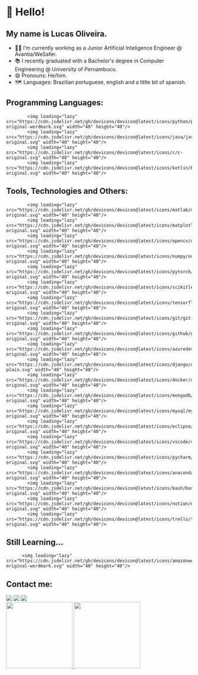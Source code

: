 # 👋 Hello! 
## My name is Lucas Oliveira. 

- 🧑‍💻 I’m currently working as a Junior Artificial Inteligence Engineer @ Avantia/WeSafer.
- 📚 I recently graduated with a Bachelor's degree in Computer Engineering @ University of Pernambuco.
- 😄 Pronouns: He/him.
- 🗺️ Languages: Brazilian portuguese, english and a little bit of spanish.

## Programming Languages:

            <img loading="lazy" src="https://cdn.jsdelivr.net/gh/devicons/devicon@latest/icons/python/python-original-wordmark.svg" width="40" height="40"/>
            <img loading="lazy" src="https://cdn.jsdelivr.net/gh/devicons/devicon@latest/icons/java/java-original.svg" width="40" height="40"/>
            <img loading="lazy" src="https://cdn.jsdelivr.net/gh/devicons/devicon@latest/icons/c/c-original.svg" width="40" height="40"/>
            <img loading="lazy" src="https://cdn.jsdelivr.net/gh/devicons/devicon@latest/icons/kotlin/kotlin-original.svg" width="40" height="40"/>
            
## Tools, Technologies and Others:

            <img loading="lazy" src="https://cdn.jsdelivr.net/gh/devicons/devicon@latest/icons/matlab/matlab-original.svg" width="40" height="40"/>
            <img loading="lazy" src="https://cdn.jsdelivr.net/gh/devicons/devicon@latest/icons/matplotlib/matplotlib-original.svg" width="40" height="40"/>
            <img loading="lazy" src="https://cdn.jsdelivr.net/gh/devicons/devicon@latest/icons/opencv/opencv-original.svg" width="40" height="40"/>
            <img loading="lazy" src="https://cdn.jsdelivr.net/gh/devicons/devicon@latest/icons/numpy/numpy-original.svg" width="40" height="40"/>
            <img loading="lazy" src="https://cdn.jsdelivr.net/gh/devicons/devicon@latest/icons/pytorch/pytorch-original.svg" width="40" height="40"/>
            <img loading="lazy" src="https://cdn.jsdelivr.net/gh/devicons/devicon@latest/icons/scikitlearn/scikitlearn-original.svg" width="40" height="40"/>
            <img loading="lazy" src="https://cdn.jsdelivr.net/gh/devicons/devicon@latest/icons/tensorflow/tensorflow-original.svg" width="40" height="40"/> 
            <img loading="lazy" src="https://cdn.jsdelivr.net/gh/devicons/devicon@latest/icons/git/git-original.svg" width="40" height="40"/>
            <img loading="lazy" src="https://cdn.jsdelivr.net/gh/devicons/devicon@latest/icons/github/github-original.svg" width="40" height="40"/>
            <img loading="lazy" src="https://cdn.jsdelivr.net/gh/devicons/devicon@latest/icons/azuredevops/azuredevops-original.svg" width="40" height="40"/>
            <img loading="lazy" src="https://cdn.jsdelivr.net/gh/devicons/devicon@latest/icons/django/django-plain.svg" width="40" height="40"/>
            <img loading="lazy" src="https://cdn.jsdelivr.net/gh/devicons/devicon@latest/icons/docker/docker-original.svg" width="40" height="40"/>
            <img loading="lazy" src="https://cdn.jsdelivr.net/gh/devicons/devicon@latest/icons/mongodb/mongodb-original.svg" width="40" height="40"/>
            <img loading="lazy" src="https://cdn.jsdelivr.net/gh/devicons/devicon@latest/icons/mysql/mysql-original.svg" width="40" height="40"/>
            <img loading="lazy" src="https://cdn.jsdelivr.net/gh/devicons/devicon@latest/icons/eclipse/eclipse-original.svg" width="40" height="40"/>
            <img loading="lazy" src="https://cdn.jsdelivr.net/gh/devicons/devicon@latest/icons/vscode/vscode-original.svg" width="40" height="40"/>
            <img loading="lazy" src="https://cdn.jsdelivr.net/gh/devicons/devicon@latest/icons/pycharm/pycharm-original.svg" width="40" height="40"/>
            <img loading="lazy" src="https://cdn.jsdelivr.net/gh/devicons/devicon@latest/icons/anaconda/anaconda-original.svg" width="40" height="40"/>
            <img loading="lazy" src="https://cdn.jsdelivr.net/gh/devicons/devicon@latest/icons/bash/bash-original.svg" width="40" height="40"/>
            <img loading="lazy" src="https://cdn.jsdelivr.net/gh/devicons/devicon@latest/icons/notion/notion-original.svg" width="40" height="40"/>
            <img loading="lazy" src="https://cdn.jsdelivr.net/gh/devicons/devicon@latest/icons/trello/trello-original.svg" width="40" height="40"/>   

## Still Learning... 
          
          <img loading="lazy" src="https://cdn.jsdelivr.net/gh/devicons/devicon@latest/icons/amazonwebservices/amazonwebservices-original-wordmark.svg" width="40" height="40"/>     
          
## Contact me:

<div>
<a href="https://instagram.com/lucazords" target="_blank"><img loading="lazy" src="https://img.shields.io/badge/-Instagram-%23E4405F?style=for-the-badge&logo=instagram&logoColor=white" target="_blank"></a>
<a href = "mailto:lucassooliveira.13@gmail.com"><img loading="lazy" src="https://img.shields.io/badge/Gmail-D14836?style=for-the-badge&logo=gmail&logoColor=white" target="_blank"></a>
<a href="https://www.linkedin.com/in/lucas-oliveira-67620018a" target="_blank"><img loading="lazy" src="https://img.shields.io/badge/-LinkedIn-%230077B5?style=for-the-badge&logo=linkedin&logoColor=white" target="_blank"></a>   
</div>

<div>
<a href="https://github.com/lucasoliveira13">
<img loading="lazy" height="180em" src="https://github-readme-stats.vercel.app/api/top-langs/?username=lucasoliveira13&layout=compact&langs_count=7&theme=dracula"/>
<img loading="lazy" height="180em" src="https://github-readme-stats.vercel.app/api?username=lucasoliveira13&show_icons=true&theme=dracula&include_all_commits=true&count_private=true"/>
</div>
